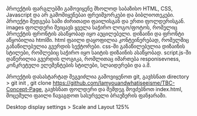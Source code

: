 პროექტის ფარგლებში გამოვიყენე მხოლოდ საბაზისო HTML, CSS, Javascript და არ გამომიყენებაი ფრეიმვორკები და ბიბლიოთეკები.
პროექტი შედგება სამი ძირითადი ფაილისგან და ერთი ფოლდერისგან. images ფოლდერი შეიცავს ყველა საჭირო ლოგო/ფოტოს, რომელიც პროექტის ფრონტის ასაწყობად იყო აუცილებელი.
დიზაინი და ფრონტი აწყობილია htmlში. html ფაილი დაყოფილია კონტეინერებად, რომელშიც განაწილებულია გვერდის სექტორები.
css-ში განაწილებულია დიზაინის სტილები, რომლებიც საჭირო იყო საიტის დიზაინის ასაწყობად.
script.js-ში დაწერილია გვერდის ლოგიკა, რომლითაც იმართება responisevness, კონკრეტული ელემენტების სტილები, სლაიდერები და ა.შ.

პროექტის დასასტარტად შეგვიძლია გამოვიყენოთ git, გავხსნათ directory > git init , git clone https://github.com/Iamyouandwhatiseeisme/TBC-Concept-Page, გავხსნათ ფოლდერი და შემდეგ მოვძებნოთ index.html, მოცემული ფაილი ჩავაგდოთ
სასურველი ბრაუზერის ფანჯარაში.

Desktop display settings > Scale and Layout 125%
